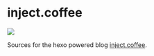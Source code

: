 # inject.coffee

[![](https://travis-ci.org/naeramarth7/inject.coffee.svg?branch=master)](https://travis-ci.org/naeramarth7/inject.coffee)

Sources for the hexo powered blog [inject.coffee](http://inject.coffee/).
